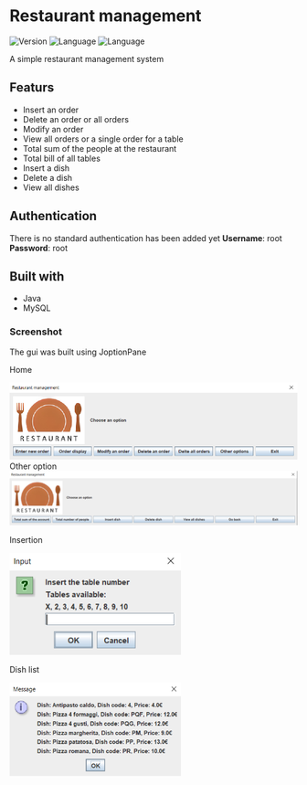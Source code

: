 # Restaurant management

![Version](https://img.shields.io/badge/Version-0.1.0-brightgreen)
![Language](https://img.shields.io/badge/Language-Java-blue)
![Language](https://img.shields.io/badge/Language-SQL-purple)

A simple restaurant management system

## Featurs
- Insert an order
- Delete an order or all orders
- Modify an order
- View all orders or a single order for a table
- Total sum of the people at the restaurant
- Total bill of all tables
- Insert a dish
- Delete a dish
- View all dishes

## Authentication
There is no standard authentication has been added yet
**Username**: root
**Password**: root

## Built with
- Java
- MySQL

### Screenshot
The gui was built using JoptionPane

Home

<img src="/image/home.png" alt="home" width="800"/>
Other option

<img src="/image/home2.png" alt="home2" width="800"/>

Insertion

<img src="/image/insert.png" alt="insert" width="300"/>

Dish list

<img src="/image/dish.png" alt="dish" width="300"/>

